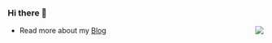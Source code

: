### Hi there 👋

<img align="right" src="https://github-readme-stats.vercel.app/api?username=knowncold&show_icons=true&icon_color=0366d6&text_color=24292e&bg_color=ffffff&hide_title=true&hide=contribs,prs&count_private=true" />

- Read more about my [Blog](https://blog.knowncold.me/)

